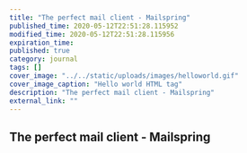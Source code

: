```yaml
---
title: "The perfect mail client - Mailspring"
published_time: 2020-05-12T22:51:28.115952
modified_time: 2020-05-12T22:51:28.115956
expiration_time: 
published: true
category: journal
tags: []
cover_image: "../../static/uploads/images/helloworld.gif"
cover_image_caption: "Hello world HTML tag"
description: "The perfect mail client - Mailspring"
external_link: ""
---
```


## The perfect mail client - Mailspring

